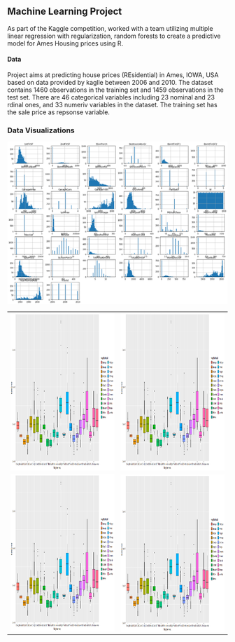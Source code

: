 ## Machine Learning Project
As part of the Kaggle competition, worked with a team utilizing multiple linear regression with regularization, random forests to create a predictive model for Ames Housing prices using R.

#### Data 
Project aims at predicting house prices (REsidential) in Ames, IOWA, USA based on data provided by kaglle between 2006 and 2010. The dataset contains 1460 observations in the training set and 1459 observations in the test set. There are 46 categorical variables including 23 nominal and 23 rdinal ones, and 33 numeriv variables in the dataset. The training set has the sale price as repsonse variable.

### Data Visualizations
![Univariate Ananlysis](Images/histograms.png)

<table>
  <tr>
    <td> <img src="Images/BoxNeighbor.png"  alt="1" width = 300px height = 360px ></td>
    <td><img src="Images/BoxNeighbor.png" alt="2" width = 300px height = 360px></td>
   </tr> 
   <tr>
      <td><img src="Images/BoxNeighbor.png" alt="3" width = 300px height = 360px></td>
      <td><img src="Images/BoxNeighbor.png" align="right" alt="4" width = 300px height = 360px>
  </td>
  </tr>
</table>
